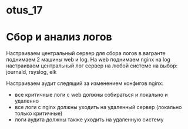 # otus_17
# Сбор и анализ логов

Настраиваем центральный сервер для сбора логов в вагранте поднимаем 2 машины web и log. На web поднимаем nginx на log настраиваем центральный лог сервер на любой системе на выбор: journald, rsyslog, elk

Настраиваем аудит следящий за изменением конфигов nginx:
 - все критичные логи с web должны собираться и локально и удаленно
 - все логи с nginx должны уходить на удаленный сервер (локально только критичные)
 - логи аудита должны также уходить на удаленную систему
 
 


